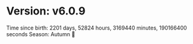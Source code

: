 # Version: v6.0.9
Time since birth: 2201 days, 52824 hours, 3169440 minutes, 190166400 seconds
Season: Autumn 🍁
